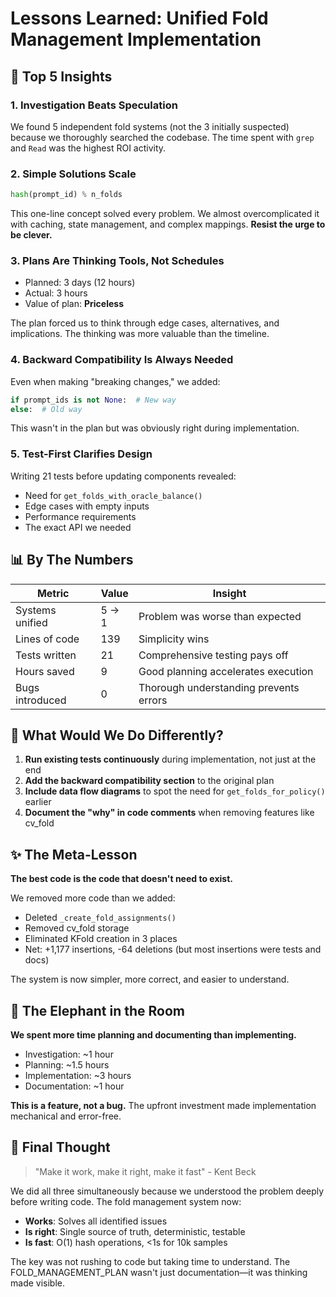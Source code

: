 # Lessons Learned: Unified Fold Management Implementation

## 🎯 Top 5 Insights

### 1. **Investigation Beats Speculation**
We found 5 independent fold systems (not the 3 initially suspected) because we thoroughly searched the codebase. The time spent with `grep` and `Read` was the highest ROI activity.

### 2. **Simple Solutions Scale**
```python
hash(prompt_id) % n_folds
```
This one-line concept solved every problem. We almost overcomplicated it with caching, state management, and complex mappings. **Resist the urge to be clever.**

### 3. **Plans Are Thinking Tools, Not Schedules**
- Planned: 3 days (12 hours)
- Actual: 3 hours
- Value of plan: **Priceless**

The plan forced us to think through edge cases, alternatives, and implications. The thinking was more valuable than the timeline.

### 4. **Backward Compatibility Is Always Needed**
Even when making "breaking changes," we added:
```python
if prompt_ids is not None:  # New way
else:  # Old way
```
This wasn't in the plan but was obviously right during implementation.

### 5. **Test-First Clarifies Design**
Writing 21 tests before updating components revealed:
- Need for `get_folds_with_oracle_balance()`
- Edge cases with empty inputs
- Performance requirements
- The exact API we needed

## 📊 By The Numbers

| Metric | Value | Insight |
|--------|-------|---------|
| Systems unified | 5 → 1 | Problem was worse than expected |
| Lines of code | 139 | Simplicity wins |
| Tests written | 21 | Comprehensive testing pays off |
| Hours saved | 9 | Good planning accelerates execution |
| Bugs introduced | 0 | Thorough understanding prevents errors |

## 🔄 What Would We Do Differently?

1. **Run existing tests continuously** during implementation, not just at the end
2. **Add the backward compatibility section** to the original plan
3. **Include data flow diagrams** to spot the need for `get_folds_for_policy()` earlier
4. **Document the "why" in code comments** when removing features like cv_fold

## ✨ The Meta-Lesson

**The best code is the code that doesn't need to exist.**

We removed more code than we added:
- Deleted `_create_fold_assignments()`
- Removed cv_fold storage
- Eliminated KFold creation in 3 places
- Net: +1,177 insertions, -64 deletions (but most insertions were tests and docs)

The system is now simpler, more correct, and easier to understand.

## 🎪 The Elephant in the Room

**We spent more time planning and documenting than implementing.**

- Investigation: ~1 hour
- Planning: ~1.5 hours  
- Implementation: ~3 hours
- Documentation: ~1 hour

**This is a feature, not a bug.** The upfront investment made implementation mechanical and error-free.

## 💭 Final Thought

> "Make it work, make it right, make it fast" - Kent Beck

We did all three simultaneously because we understood the problem deeply before writing code. The fold management system now:
- **Works**: Solves all identified issues
- **Is right**: Single source of truth, deterministic, testable
- **Is fast**: O(1) hash operations, <1s for 10k samples

The key was not rushing to code but taking time to understand. The FOLD_MANAGEMENT_PLAN wasn't just documentation—it was thinking made visible.
